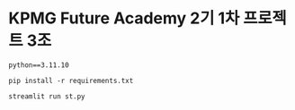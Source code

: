 # KPMG Future Academy 2기 1차 프로젝트 3조

```python==3.11.10```

```pip install -r requirements.txt```

```streamlit run st.py```
